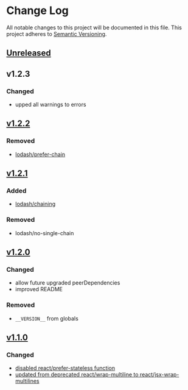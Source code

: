 # Change Log
All notable changes to this project will be documented in this file.
This project adheres to [Semantic Versioning](http://semver.org/).

[Unreleased](https://github.com/NativeAxis/nax-client-admin/compare/v1.2.2...HEAD)
------------


v1.2.3
------------

### Changed
- upped all warnings to errors


[v1.2.2](https://github.com/NativeAxis/eslint-config-nativeaxis/releases/tag/v1.2.2)
------------

### Removed
- [lodash/prefer-chain](https://github.com/wix/eslint-plugin-lodash/blob/master/docs/rules/chaining.md)


[v1.2.1](https://github.com/NativeAxis/eslint-config-nativeaxis/releases/tag/v1.2.1)
------------

### Added
- [lodash/chaining](https://github.com/wix/eslint-plugin-lodash/blob/master/docs/rules/chaining.md)

### Removed
- lodash/no-single-chain


[v1.2.0](https://github.com/NativeAxis/eslint-config-nativeaxis/releases/tag/v1.2.0)
------------

### Changed
- allow future upgraded peerDependencies
- improved README

### Removed
- `__VERSION__` from globals


[v1.1.0](https://github.com/NativeAxis/eslint-config-nativeaxis/releases/tag/v1.1.0)
--------

### Changed
- [disabled react/prefer-stateless function](https://github.com/NativeAxis/eslint-config-nativeaxis/pull/3)
- [updated from deprecated react/wrap-multiline to react/jsx-wrap-multilines](https://github.com/NativeAxis/eslint-config-nativeaxis/pull/3)
